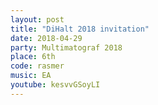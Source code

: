 ```yaml
---
layout: post
title: "DiHalt 2018 invitation"
date: 2018-04-29
party: Multimatograf 2018
place: 6th
code: rasmer
music: EA
youtube: kesvvGSoyLI
---
```

